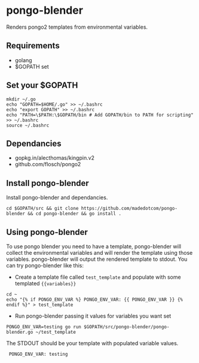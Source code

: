 # pongo-blender
Renders pongo2 templates from environmental variables.

## Requirements
* golang
* $GOPATH set

## Set your $GOPATH 
```
mkdir ~/.go
echo "GOPATH=$HOME/.go" >> ~/.bashrc
echo "export GOPATH" >> ~/.bashrc
echo "PATH=\$PATH:\$GOPATH/bin # Add GOPATH/bin to PATH for scripting" >> ~/.bashrc
source ~/.bashrc
```

## Dependancies
* gopkg.in/alecthomas/kingpin.v2
* github.com/flosch/pongo2

## Install pongo-blender
Install pongo-blender and dependancies.
```
cd $GOPATH/src && git clone https://github.com/madedotcom/pongo-blender && cd pongo-blender && go install .
```

## Using pongo-blender

To use pongo blender you need to have a template, pongo-blender will collect the environmental variables and will render the template using those variables. pongo-blender will output the rendered template to stdout. You can try pongo-blender like this:

* Create a template file called `test_template` and populate with some templated `{{variables}}`
```
cd ~
echo "{% if PONGO_ENV_VAR %} PONGO_ENV_VAR: {{ PONGO_ENV_VAR }} {% endif %}" > test_template
```

* Run pongo-blender passing it values for variables you want set
```
PONGO_ENV_VAR=testing go run $GOPATH/src/pongo-blender/pongo-blender.go ~/test_template
```

The STDOUT should be your template with populated variable values.
```
 PONGO_ENV_VAR: testing
```



